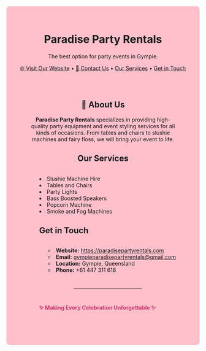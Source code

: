 <!-- README.md -->

<div style="background-color:#ffc0cb; padding: 30px; border-radius: 8px; text-align: center;">

  <h1> Paradise Party Rentals </h1>

  <p>The best option for party events in Gympie.</p>

  <p>
    <a href="https://paradisepartyrentals.com" target="_blank">🌐 Visit Our Website</a> •
    <a href="mailto:gympieparadisepartyrentals@gmail.com">📧 Contact Us</a> •
    <a href="#services"> Our Services</a> •
    <a href="#get-in-touch"> Get in Touch</a>
  </p>

<div style="background-color:#violet; padding: 30px; text-align: center;">

  <h2>📢 About Us</h2>
  <p>
    <strong>Paradise Party Rentals</strong> specializes in providing high-quality party equipment and event styling services
    for all kinds of occasions. From tables and chairs to slushie machines and fairy floss, we will bring your event to life.
  </p>

  <h2 id="services"> Our Services</h2>
  <ul style="list-style-position: inside; display: inline-block; text-align: left;">
    <li>Slushie Machine Hire</li>
    <li>Tables and Chairs</li>
    <li>Party Lights</li>
    <li>Bass Boosted Speakers</li>
    <li>Popcorn Machine</li>
    <li>Smoke and Fog Machines</li>
  

  <h2 id="get-in-touch"> Get in Touch</h2>
  <ul style="list-style-position: inside; display: inline-block; text-align: left;">
    <li><strong>Website:</strong> <a href="https://paradisepartyrentals.com" target="_blank">https://paradisepartyrentals.com</a></li>
    <li><strong>Email:</strong> <a href="mailto:gympieparadisepartyrentals@gmail.com">gympieparadisepartyrentals@gmail.com</a></li>
    <li><strong>Location:</strong> Gympie, Queensland</li>
    <li><strong>Phone:</strong> +61 447 311 618</li>
  </ul>

  <hr style="margin: 40px auto; width: 50%;">

  <p style="font-weight: bold; color: #d6336c;">✨ Making Every Celebration Unforgettable ✨</p>
</div>

